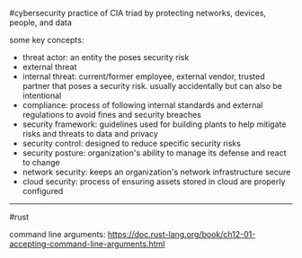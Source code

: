 #cybersecurity 
practice of CIA triad by protecting networks, devices, people, and data


some key concepts:

- threat actor: an entity the poses security risk
- external threat
- internal threat: current/former employee, external vendor, trusted partner that poses a security risk. usually accidentally but can also be intentional
- compliance: process of following internal standards and external regulations to avoid fines and security breaches
- security framework: guidelines used for building plants to help mitigate risks and threats to data and privacy
- security control: designed to reduce specific security risks
- security posture: organization's ability to manage its defense and react to change
- network security: keeps an organization's network infrastructure secure
- cloud security: process of ensuring assets stored in cloud are properly configured


---

#rust

command line arguments: https://doc.rust-lang.org/book/ch12-01-accepting-command-line-arguments.html
